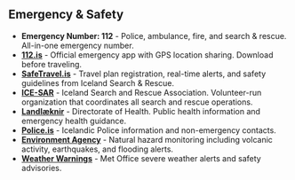 ## Emergency & Safety

- **Emergency Number: 112** - Police, ambulance, fire, and search & rescue. All-in-one emergency number.
- **<a href="https://112.is" target="_blank">112.is</a>** - Official emergency app with GPS location sharing. Download before traveling.
- **<a href="https://safetravel.is" target="_blank">SafeTravel.is</a>** - Travel plan registration, real-time alerts, and safety guidelines from Iceland Search & Rescue.
- **<a href="https://icesar.com" target="_blank">ICE-SAR</a>** - Iceland Search and Rescue Association. Volunteer-run organization that coordinates all search and rescue operations.
- **<a href="https://www.landlaeknir.is/english" target="_blank">Landlæknir</a>** - Directorate of Health. Public health information and emergency health guidance.
- **<a href="https://logreglan.is/english" target="_blank">Police.is</a>** - Icelandic Police information and non-emergency contacts.
- **<a href="https://ust.is/the-environment-agency-of-iceland" target="_blank">Environment Agency</a>** - Natural hazard monitoring including volcanic activity, earthquakes, and flooding alerts.
- **<a href="https://en.vedur.is/weather/warnings" target="_blank">Weather Warnings</a>** - Met Office severe weather alerts and safety advisories.